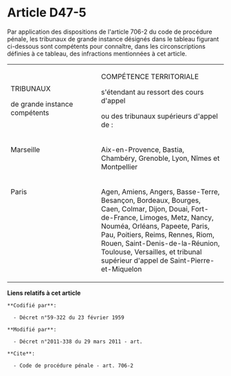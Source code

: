 # Article D47-5

Par application des dispositions de l'article 706-2 du code de procédure pénale, les tribunaux de grande instance désignés
dans le tableau figurant ci-dessous sont compétents pour connaître, dans les circonscriptions définies à ce tableau, des
infractions mentionnées à cet article.

<table>
  <tbody>
    <tr>
      <td width="245">

TRIBUNAUX

de grande instance compétents

</td>
      <td width="360">

COMPÉTENCE TERRITORIALE

s'étendant au ressort des cours d'appel

ou des tribunaux supérieurs d'appel de :

</td>
    </tr>
    <tr>
      <td valign="top" width="245">

Marseille

</td>
      <td width="360" valign="top">

Aix-en-Provence, Bastia, Chambéry, Grenoble, Lyon, Nîmes et Montpellier

</td>
    </tr>
    <tr>
      <td valign="top" width="245">

Paris

</td>
      <td valign="top" width="360">

Agen, Amiens, Angers, Basse-Terre, Besançon, Bordeaux, Bourges, Caen, Colmar, Dijon, Douai, Fort-de-France, Limoges, Metz,
Nancy, Nouméa, Orléans, Papeete, Paris, Pau, Poitiers, Reims, Rennes, Riom, Rouen, Saint-Denis-de-la-Réunion, Toulouse,
Versailles, et tribunal supérieur d'appel de Saint-Pierre-et-Miquelon

</td>
    </tr>
  </tbody>
</table>

**Liens relatifs à cet article**

	**Codifié par**:

	  - Décret n°59-322 du 23 février 1959

	**Modifié par**:

	  - Décret n°2011-338 du 29 mars 2011 - art.

	**Cite**:

	  - Code de procédure pénale - art. 706-2
